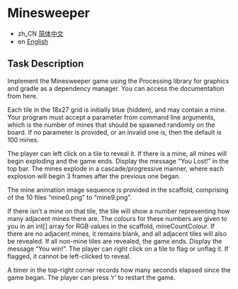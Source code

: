 # Minesweeper
- zh_CN [简体中文](README.zh_CN.md)
- en [English](README.md)

## Task Description

Implement the Minesweeper game using the Processing library for graphics and gradle as a dependency manager. You can access the documentation from here. 

Each tile in the 18x27 grid is initially blue (hidden), and may contain a mine. Your program must accept a parameter from command line arguments, which is the number of mines that should be spawned randomly on the board. If no parameter is provided, or an invalid one is, then the default is 100 mines.


The player can left click on a tile to reveal it. If there is a mine, all mines will begin exploding and the game ends. Display the message “You Lost!” in the top bar. The mines explode in a cascade/progressive manner, where each explosion will begin 3 frames after the previous one began.

The mine animation image sequence is provided in the scaffold, comprising of the 10 files “mine0.png” to “mine9.png”.

If there isn’t a mine on that tile, the tile will show a number representing how many adjacent mines there are. The colours for these numbers are given to you in an int[] array for RGB values in the scaffold, mineCountColour. If there are no adjacent mines, it remains blank, and all adjacent tiles will also be revealed. If all non-mine tiles are revealed, the game ends. Display the message “You win!”. The player can right click on a tile to flag or unflag it. If flagged, it cannot be left-clicked to reveal.

A timer in the top-right corner records how many seconds elapsed since the game began. The player can press ‘r’ to restart the game. 

